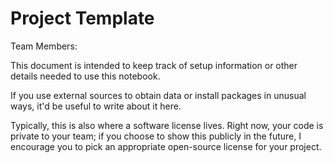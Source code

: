 # Project Template
Team Members: 

This document is intended to keep track of setup information or other details needed to use this notebook.

If you use external sources to obtain data or install packages in unusual ways, it'd be useful to write about it here.

Typically, this is also where a software license lives. Right now, your code is private to your team; if you choose to show this publicly in the future, I encourage you to pick an appropriate open-source license for your project.

